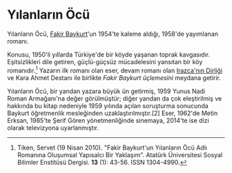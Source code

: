 # Yılanların Öcü
Yılanların Öcü, [Fakir Baykurt](https://tr.wikipedia.org/wiki/Fakir_Baykurt)'un 1954'te kaleme aldığı, 1958'de yayımlanan romanı.

Konusu, 1950'li yıllarda Türkiye'de bir köyde yaşanan toprak kavgasıdır. Eşitsizlikleri dile getiren, güçlü-güçsüz mücadelesini yansıtan bir köy romanıdır.[^1]
Yazarın ilk romanı olan eser, devam romanı olan [Irazca'nın Dirliği](https://tr.wikipedia.org/wiki/Irazca%27n%C4%B1n_Dirli%C4%9Fi) ve Kara Ahmet Destanı ile birlikte *Fakir Baykurt üçlemesini* meydana getirir.

Yılanların Öcü, bir yandan yazara büyük ün getirmiş, 1959 Yunus Nadi Roman Armağanı'na değer görülmüştür; diğer yandan da çok eleştirilmiş ve hakkında bu kitap nedeniyle 1959 yılında açılan soruşturma sonucunda Baykurt öğretmenlik mesleğinden uzaklaştırılmıştır.[2]
Eser, 1962'de Metin Erksan, 1985'te Şerif Gören yönetmenliğinde sinemaya, 2014'te ise dizi olarak televizyona uyarlanmıştır.

[^1]: Tiken, Servet (19 Nisan 2010). "Fakir Baykurt'un Yılanların Öcü Adlı Romanına Oluşumsal Yapısalcı Bir Yaklaşım". Atatürk Üniversitesi Sosyal Bilimler Enstitüsü Dergisi. **13** (1): 43-56. ISSN 1304-4990.
